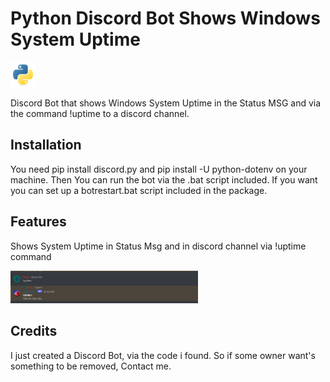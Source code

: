 # Python Discord Bot Shows Windows System Uptime 
<p align="left"> <a href="https://www.python.org" target="_blank" rel="noreferrer"> <img src="https://raw.githubusercontent.com/devicons/devicon/master/icons/python/python-original.svg" alt="python" width="40" height="40"/> </a> </p>
Discord Bot that shows Windows System Uptime in the Status MSG and via the command !uptime to a discord channel.

**Installation**
------------------
You need pip install discord.py and pip install -U python-dotenv on your machine. Then You can run the bot via the .bat script included. If you want you can set up a botrestart.bat script included in the package.

**Features**
------------------
Shows System Uptime in Status Msg and in discord channel via !uptime command

<img
  src="https://github.com/PacoSLO/python-discordbot-server-uptime/blob/main/uptime.PNG"
  alt="Alt text"
  title="Optional title"
  style="display: inline-block; margin: 0 auto; max-width: 300px">

**Credits**
------------------
I just created a Discord Bot, via the code i found.  So if some owner want's something to be removed, Contact me.
